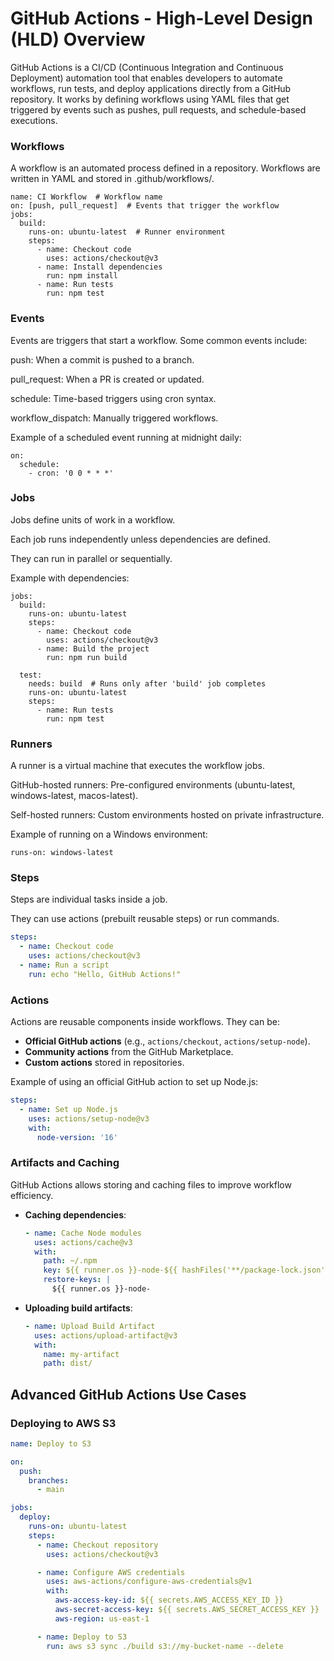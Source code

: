 # GitHub Actions - High-Level Design (HLD) Overview
GitHub Actions is a CI/CD (Continuous Integration and Continuous Deployment) automation tool that enables developers to automate workflows, run tests, and deploy applications directly from a GitHub repository. It works by defining workflows using YAML files that get triggered by events such as pushes, pull requests, and schedule-based executions.

### Workflows
A workflow is an automated process defined in a repository. Workflows are written in YAML and stored in .github/workflows/.
```
name: CI Workflow  # Workflow name
on: [push, pull_request]  # Events that trigger the workflow
jobs:
  build:
    runs-on: ubuntu-latest  # Runner environment
    steps:
      - name: Checkout code
        uses: actions/checkout@v3
      - name: Install dependencies
        run: npm install
      - name: Run tests
        run: npm test
```

### Events
Events are triggers that start a workflow. Some common events include:

push: When a commit is pushed to a branch.

pull_request: When a PR is created or updated.

schedule: Time-based triggers using cron syntax.

workflow_dispatch: Manually triggered workflows.

Example of a scheduled event running at midnight daily:
```
on:
  schedule:
    - cron: '0 0 * * *'

```
###  Jobs
Jobs define units of work in a workflow.

Each job runs independently unless dependencies are defined.

They can run in parallel or sequentially.

Example with dependencies:
```
jobs:
  build:
    runs-on: ubuntu-latest
    steps:
      - name: Checkout code
        uses: actions/checkout@v3
      - name: Build the project
        run: npm run build

  test:
    needs: build  # Runs only after 'build' job completes
    runs-on: ubuntu-latest
    steps:
      - name: Run tests
        run: npm test

```

###  Runners
A runner is a virtual machine that executes the workflow jobs.

GitHub-hosted runners: Pre-configured environments (ubuntu-latest, windows-latest, macos-latest).

Self-hosted runners: Custom environments hosted on private infrastructure.

Example of running on a Windows environment:
```
runs-on: windows-latest

```

### Steps
Steps are individual tasks inside a job.

They can use actions (prebuilt reusable steps) or run commands.

```yaml
steps:
  - name: Checkout code
    uses: actions/checkout@v3
  - name: Run a script
    run: echo "Hello, GitHub Actions!"
```

### Actions
Actions are reusable components inside workflows. They can be:
- **Official GitHub actions** (e.g., `actions/checkout`, `actions/setup-node`).
- **Community actions** from the GitHub Marketplace.
- **Custom actions** stored in repositories.

Example of using an official GitHub action to set up Node.js:

```yaml
steps:
  - name: Set up Node.js
    uses: actions/setup-node@v3
    with:
      node-version: '16'
```

### Artifacts and Caching
GitHub Actions allows storing and caching files to improve workflow efficiency.

- **Caching dependencies**:
  ```yaml
  - name: Cache Node modules
    uses: actions/cache@v3
    with:
      path: ~/.npm
      key: ${{ runner.os }}-node-${{ hashFiles('**/package-lock.json') }}
      restore-keys: |
        ${{ runner.os }}-node-
  ```

- **Uploading build artifacts**:
  ```yaml
  - name: Upload Build Artifact
    uses: actions/upload-artifact@v3
    with:
      name: my-artifact
      path: dist/
  ```

## Advanced GitHub Actions Use Cases

### Deploying to AWS S3
```yaml
name: Deploy to S3

on:
  push:
    branches:
      - main

jobs:
  deploy:
    runs-on: ubuntu-latest
    steps:
      - name: Checkout repository
        uses: actions/checkout@v3

      - name: Configure AWS credentials
        uses: aws-actions/configure-aws-credentials@v1
        with:
          aws-access-key-id: ${{ secrets.AWS_ACCESS_KEY_ID }}
          aws-secret-access-key: ${{ secrets.AWS_SECRET_ACCESS_KEY }}
          aws-region: us-east-1

      - name: Deploy to S3
        run: aws s3 sync ./build s3://my-bucket-name --delete
```
